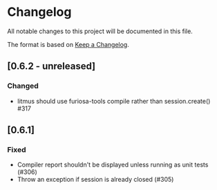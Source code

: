 # Changelog

All notable changes to this project will be documented in this file.

The format is based on [Keep a Changelog](https://keepachangelog.com/en/1.0.0/).

## [0.6.2 - unreleased]
### Changed
- litmus should use furiosa-tools compile rather than session.create() #317

## [0.6.1]
### Fixed
- Compiler report shouldn't be displayed unless running as unit tests (#306)
- Throw an exception if session is already closed (#305)
